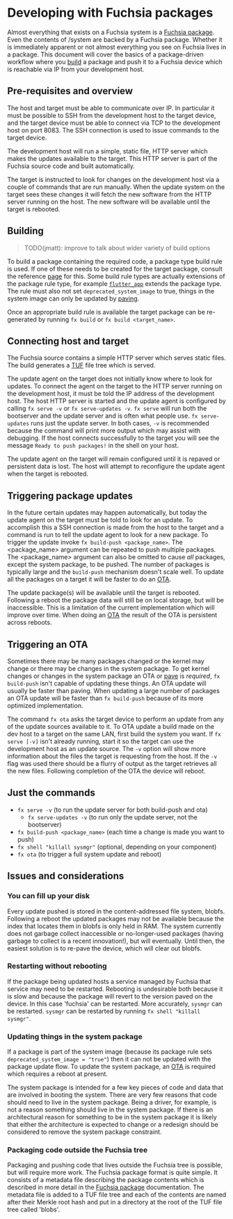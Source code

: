 # Developing with Fuchsia packages

Almost everything that exists on a Fuchsia system is a [Fuchsia package][pkg-struct].
Even the contents of /system are backed by a Fuchsia package. Whether it is
immediately apparent or not almost everything you see on Fuchsia lives in a
package. This document will cover the basics of a package-driven workflow where
you [build][pkg-doc] a package and push it to a Fuchsia device which is reachable
via IP from your development host.

## Pre-requisites and overview

The host and target must be able to communicate over IP. In particular
it must be possible to SSH from the development host to the target device, and
the target device must be able to connect via TCP to the development host on
port 8083. The SSH connection is used to issue commands to the target device.

The development host will run a simple, static file, HTTP server which makes the
updates available to the target. This HTTP server is part of the Fuchsia source
code and built automatically.

The target is instructed to look for changes on the development host via a
couple of commands that are run manually. When the update system on the target
sees these changes it will fetch the new software from the HTTP server running
on the host. The new software will be available until the target is rebooted.

## Building

> TODO(jmatt): improve to talk about wider variety of build options

To build a package containing the required code, a package type build rule is
used. If one of these needs to be created for the target package, consult the
reference [page][pkg-doc] for this. Some build rule types are actually
extensions of the package rule type, for example [`flutter_app`][flutter-gni]
extends the package type. The rule must also not set `deprecated_system_image` to true,
things in the system image can only be updated by [paving][paver].

Once an appropriate build rule is available the target package can be
re-generated by running `fx build` or `fx build <target_name>`.

## Connecting host and target

The Fuchsia source contains a simple HTTP server which serves static files. The
build generates a [TUF][TUF-home] file tree which is served.

The update agent on the target does not initially know where to look for
updates. To connect the agent on the target to the HTTP server running on the
development host, it must be told the IP address of the development host.
The host HTTP server is started and the update agent is configured by calling
`fx serve -v` or `fx serve-updates -v`.  `fx serve` will run both the bootserver
and the update server and is often what people use. `fx serve-updates` runs just
the update server. In both cases, `-v` is recommended because the command will
print more output which may assist with debugging. If the host connects
successfully to the target you will see the message `Ready to push packages!` in
the shell on your host.

The update agent on the target will remain configured until it is repaved or
persistent data is lost. The host will attempt to reconfigure the update agent
when the target is rebooted.

## Triggering package updates

In the future certain updates may happen automatically, but today the update
agent on the target must be told to look for an update. To accomplish this a SSH
connection is made from the host to the target and a command is run to tell the
update agent to look for a new package. To trigger the update invoke
`fx build-push <package_name>`. The &lt;package_name&gt; argument can be
repeated to push multiple packages. The &lt;package_name&gt; argument can also
be omitted to cause *all* packages, except the system package, to be pushed.
The number of packages is typically large and the `build-push` mechanism doesn't
scale well. To update all the packages on a target it will be faster to do an
[OTA].

The update package(s) will be available until the target is rebooted. Following
a reboot the package data will still be on local storage, but will be
inaccessible. This is a limitation of the current implementation which will
improve over time. When doing an [OTA] the result of the OTA is persistent
across reboots.

## Triggering an OTA

Sometimes there may be many packages changed or the kernel may change or there
may be changes in the system package. To get kernel changes or changes in the
system package an OTA or [pave][paver] is *required*, `fx build-push` isn't
capable of updating these things. An OTA update will usually be faster than
paving. When updating a large number of packages an OTA update will be faster
than `fx build-push` because of its more optimized implementation.

The command `fx ota` asks the target device to perform an update from any of
the update sources available to it. To OTA update a build made on the dev host to
a  target on the same LAN, first build the system you want. If `fx serve [-v]`
isn't already running, start it so the target can use the development host as an
update source. The `-v` option will show more information about the files the
target is requesting from the host. If the `-v` flag was used there should
be a flurry of output as the target retrieves all the new files. Following
completion of the OTA the device will reboot.


## Just the commands

  * `fx serve -v` (to run the update server for both build-push and ota)
    * `fx serve-updates -v` (to run only the update server, not the bootserver)
  * `fx build-push <package_name>` (each time a change is made you want to push)
  * `fx shell "killall sysmgr"` (optional, depending on your component)
  * `fx ota` (to trigger a full system update and reboot)

## Issues and considerations

### You can fill up your disk

Every update pushed is stored in the content-addressed file system, blobfs.
Following a reboot the updated packages may not be available because the index
that locates them in blobfs is only held in RAM. The system currently does not
garbage collect inaccessible or no-longer-used packages (having garbage to
collect is a recent innovation!), but will eventually. Until then, the easiest
solution is to re-pave the device, which will clear out blobfs.

### Restarting without rebooting

If the package being updated hosts a service managed by Fuchsia that service
may need to be restarted. Rebooting is undesirable both because it is slow and
because the package will revert to the version paved on the device. In this
case 'fuchsia' can be restarted. More accurately, `sysmgr` can be restarted.
`sysmgr` can be restarted by running `fx shell "killall sysmgr"`.

### Updating things in the system package

If a package is part of the system image (because its package rule sets
`deprecated_system_image = "true"`) then it can not be updated with the package update flow.
To update the system package, an [OTA] is required which requires a
reboot at present.

The system package is intended for a few key pieces of code and data that are
involved in booting the system. There are very few reasons that code should need
to live in the system package. Being a driver, for example, is not a reason
something should live in the system package. If there is an architectural reason
for something to be in the system package it is likely that either the
architecture is expected to change or a redesign should be considered to remove
the system package constraint.

### Packaging code outside the Fuchsia tree

Packaging and pushing code that lives outside the Fuchsia tree is possible, but
will require more work. The Fuchsia package format is quite simple. It consists
of a metadata file describing the package contents which is described in more
detail in the [Fuchsia package][pkg-struct] documentation. The metadata file is
added to a TUF file tree and each of the contents are named after their Merkle
root hash and put in a directory at the root of the TUF file tree called 'blobs'.

[pkg-struct]: /src/sys/pkg/bin/pm/README.md#structure-of-a-fuchsia-package "Package structure"
[TUF-home]: https://theupdateframework.github.io "TUF Homepage"
[pkg-doc]: /docs/concepts/build_system/fuchsia_build_system_overview.md "Build overview"
[flutter-gni]: https://fuchsia.googlesource.com/topaz/+/master/runtime/flutter_runner/flutter_app.gni "Flutter GN build template"
[paver]: /docs/development/hardware/paving.md "Fuchsia paver"
[OTA]: #triggering-an-ota "Triggering an OTA"
